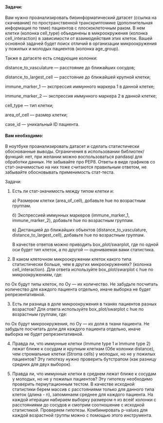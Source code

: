 #### Задачи:
Вам нужно проанализировать биоинформатический датасет (ссылка на скачивание) по пространственной транскриптомике (дополнительная информация по теме) пациентов с плоскоклеточным раком. В нем клетки (колонка cell_type) объединены в микроокружения (колонка cell_interaction) в зависимости от взаимодействия этих клеток. Вашей основной задачей будет поиск отличий в организации микроокружения у пожилых и молодых пациентов (колонка age_group).

Также в датасете есть следующие колонки:

distance_to_vasculature — расстояние до ближайших сосудов;

distance_to_largest_cell — расстояние до ближайшей крупной клетки;

immune_marker_1 — экспрессия иммунного маркера 1 в данной клетке;

immune_marker_2 — экспрессия иммунного маркера 2 в данной клетке;

cell_type — тип клетки;

area_of_cell — размер клетки;

case_id — уникальный ID пациента.

#### Вам необходимо:
В ноутбуке проанализировать датасет и сделать статистически обоснованные выводы. Ограничения в использовании библиотек/функций: нет, при желании можно воспользоваться pandasql для обработки данных. Не забывайте про PEP8. Ответы в виде графиков со стат-значимостью на них тоже считаются правильным ответом, не забывайте обосновывать применимость стат-теста. 

Задачи:

1) Есть ли стат-значимость между типом клетки и:

    а) Размером клетки (area_of_cell), добавьте hue по возрастным группам.

    б) Экспрессией иммунных маркеров (immune_marker_1, immune_marker_2), добавьте hue по возрастным группам.

    в) Дистанцией до ближайших объектов (distance_to_vasculature, distance_to_largest_cell), добавьте hue по возрастным группам.

    В качестве ответов можно приводить box_plot/swarplot, где по одной оси будет тип клеток, а по другой — оцениваемая вами статистика.

2) В каком клеточном микроокружении клеток какого типа статистически больше, чем в других микроокружениях? (колонка cell_interaction). Для ответа используйте box_plot/swarplot с hue по микроокружениям, где:

по Ох будут типы клеток,
по Оу — их количество.
Не забудьте посчитать количество для каждого пациента отдельно, иначе выборка не будет репрезентативной.

3) Есть ли разница в доле микроокружения в тканях пациентов разных возрастов? Для ответа используйте box_plot/swarplot с hue по возрастным группам, где:

по Ох будут микроокружения,
по Оу — их доля в ткани пациента.
Не забудьте посчитать доли для каждого пациента отдельно, иначе выборка не будет репрезентативной.

4) Правда ли, что иммунные клетки (Immune type 1 и Immune type 2) лежат ближе к сосудам и крупным клеткам (Обе колонки distance), чем стромальные клетки (Stroma cells) у молодых, но не у пожилых пациентов? Эту гипотезу нужно проверить бутстрапом (как разницу средних для двух выборок).

5) Правда ли, что иммунные клетки в среднем лежат ближе к сосудам у молодых, но не у пожилых пациентов? Эту гипотезу необходимо проверить пермутационным тестом. В качестве исходной статистики берем массив с расстояниями только для данного типа клеток (длина - n), запоминаем среднее для каждого пациента. На каждой итерации набираем выборку размером n из всей! колонки с расстояниями до сосудов и смотрим соотношение с исходной статистикой. Проверяем гипотезы. Комбинировать p-values для каждой возрастной группы можно с помощью этого инструмента.